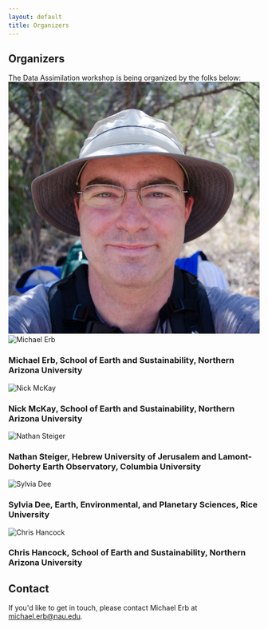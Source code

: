 ```yaml
---
layout: default
title: Organizers
---
```


## Organizers

The Data Assimilation workshop is being organized by the folks below:
<img src="images/MichaelErb.jpg" alt="Michael Erb">
![Michael Erb](/least-github-pages/assets/MichaelErb.jpg)

### Michael Erb, School of Earth and Sustainability, Northern Arizona University

![Nick McKay](/least-github-pages/assets/NickMcKay.jpg)

### Nick McKay, School of Earth and Sustainability, Northern Arizona University

![Nathan Steiger](/least-github-pages/assets/NathanSteiger.jpg)

### Nathan Steiger, Hebrew University of Jerusalem and Lamont-Doherty Earth Observatory, Columbia University

![Sylvia Dee](/least-github-pages/assets/SylviaDee.jpg)

### Sylvia Dee, Earth, Environmental, and Planetary Sciences, Rice University

![Chris Hancock](/least-github-pages/assets/ChrisHancock.jpg)

### Chris Hancock, School of Earth and Sustainability, Northern Arizona University

## Contact

If you'd like to get in touch, please contact Michael Erb at michael.erb@nau.edu.
